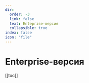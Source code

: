 ```yaml
---
dir:
  order: -3
  link: false
  text: Enteprise-версия
  collapsible: true
index: false
icon: "file"
---
```


# Enterprise-версия

[[toc]]

